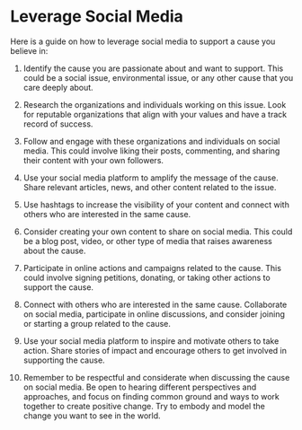 # Leverage Social Media

Here is a guide on how to leverage social media to support a cause you believe in:

1.  Identify the cause you are passionate about and want to support. This could be a social issue, environmental issue, or any other cause that you care deeply about.
    
2.  Research the organizations and individuals working on this issue. Look for reputable organizations that align with your values and have a track record of success.
    
3.  Follow and engage with these organizations and individuals on social media. This could involve liking their posts, commenting, and sharing their content with your own followers.
    
4.  Use your social media platform to amplify the message of the cause. Share relevant articles, news, and other content related to the issue.
    
5.  Use hashtags to increase the visibility of your content and connect with others who are interested in the same cause.
    
6.  Consider creating your own content to share on social media. This could be a blog post, video, or other type of media that raises awareness about the cause.
    
7.  Participate in online actions and campaigns related to the cause. This could involve signing petitions, donating, or taking other actions to support the cause.
    
8.  Connect with others who are interested in the same cause. Collaborate on social media, participate in online discussions, and consider joining or starting a group related to the cause.
    
9.  Use your social media platform to inspire and motivate others to take action. Share stories of impact and encourage others to get involved in supporting the cause.
    
10.  Remember to be respectful and considerate when discussing the cause on social media. Be open to hearing different perspectives and approaches, and focus on finding common ground and ways to work together to create positive change. Try to embody and model the change you want to see in the world. 